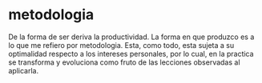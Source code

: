 # metodologia
De la forma de ser deriva la productividad. La forma en que produzco es a lo que me refiero por metodologia. Esta, como todo, esta sujeta a su optimalidad respecto a los intereses personales, por lo cual, en la practica se transforma y evoluciona como fruto de las lecciones observadas al aplicarla. 
